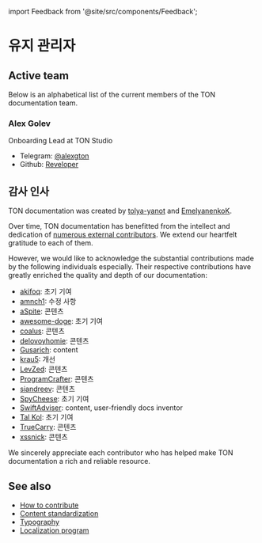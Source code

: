 import Feedback from '@site/src/components/Feedback';

# 유지 관리자

## Active team

Below is an alphabetical list of the current members of the TON documentation team.

### Alex Golev

Onboarding Lead at TON Studio

- Telegram: [@alexgton](https://t.me/alexgton)
- Github: [Reveloper](https://github.com/Reveloper)

## 감사 인사

TON documentation was created by [tolya-yanot](https://github.com/tolya-yanot) and [EmelyanenkoK](https://github.com/EmelyanenkoK).

Over time, TON documentation has benefitted from the intellect and dedication of [numerous external contributors](https://github.com/ton-community/ton-docs/graphs/contributors). We extend our heartfelt gratitude to each of them.

However, we would like to acknowledge the substantial contributions made by the following individuals especially. Their respective contributions have greatly enriched the quality and depth of our documentation:

- [akifoq](https://github.com/akifoq): 초기 기여
- [amnch1](https://github.com/amnch1): 수정 사항
- [aSpite](https://github.com/aSpite): 콘텐츠
- [awesome-doge](https://github.com/awesome-doge): 초기 기여
- [coalus](https://github.com/coalus): 콘텐츠
- [delovoyhomie](https://github.com/delovoyhomie): 콘텐츠
- [Gusarich](https://github.com/Gusarich): content
- [krau5](https://github.com/krau5): 개선
- [LevZed](https://github.com/LevZed): 콘텐츠
- [ProgramCrafter](https://github.com/ProgramCrafter): 콘텐츠
- [siandreev](https://github.com/siandreev): 콘텐츠
- [SpyCheese](https://github.com/SpyCheese): 초기 기여
- [SwiftAdviser](https://github.com/SwiftAdviser): content, user-friendly docs inventor
- [Tal Kol](https://github.com/talkol): 초기 기여
- [TrueCarry](https://github.com/TrueCarry): 콘텐츠
- [xssnick](https://github.com/xssnick): 콘텐츠

We sincerely appreciate each contributor who has helped make TON documentation a rich and reliable resource.

## See also

- [How to contribute](/v3/contribute/)
- [Content standardization](/v3/contribute/content-standardization/)
- [Typography](/v3/contribute/typography/)
- [Localization program](/v3/contribute/localization-program/overview/)

<Feedback />

